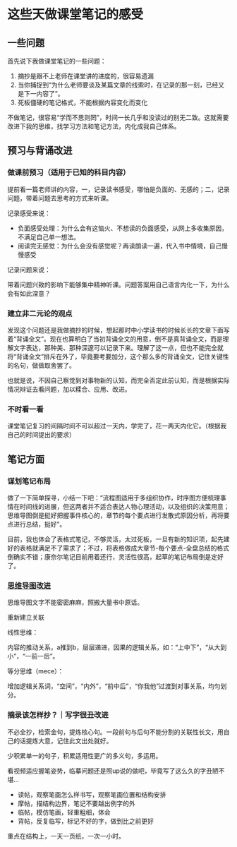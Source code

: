 # 这些天做课堂笔记的感受

## 一些问题

首先说下我做课堂笔记的一些问题：
1. 摘抄是跟不上老师在课堂讲的进度的，很容易遗漏
2. 当你捕捉到“为什么老师要谈及某篇文章的线索时，在记录的那一刻，已经又是下一内容了”。
3. 死板僵硬的笔记格式，不能根据内容变化而变化

不做笔记，很容易“学而不思则罔”，时间一长几乎和没读过的别无二致。这就需要改进下我的思维，找学习方法和笔记方法，内化成我自己体系。

## 预习与背诵改进

### 做课前预习（适用于已知的科目内容）

提前看一篇老师讲的内容，一，记录读书感受，哪怕是负面的、无感的；二，记录问题，带着问题去思考的方式来听课。

记录感受来说：

* 负面感受处理：为什么会有这恼火、不想读的负面感受，从网上多收集原因，不满足自己单一想法。
* 阅读完无感觉：为什么会没有感觉呢？再读朗读一遍，代入书中情境，自己慢慢感受

记录问题来说：

带着问题兴致的影响下能够集中精神听课。问题答案用自己语言内化一下，为什么会有如此深意？

### 建立非二元论的观点

发现这个问题还是我做摘抄的时候，想起那时中小学读书的时候长长的文章下面写着“背诵全文”。现在也算明白了当初背诵全文的用意，倒不是真背诵全文，而是理解文字表达，那种美、那种深邃可以记录下来。理解了这一点，但也不能完全就将“背诵全文”排斥在外了，毕竟要考要加分，这个那么多的背诵全文，记住关键性的名句，做做取舍罢了。

也就是说，不因自己察觉到对事物新的认知，而完全否定此前认知，而是根据实际情况辩证去看问题，加以糅合、应用、改进。

### 不时看一看

课堂笔记复习的间隔时间不可以超过一天内，学完了，花一两天内化它。（根据我自己的时间提出的要求）

## 笔记方面

### 谋划笔记布局

做了一下简单探寻，小结一下吧：“流程图适用于多组织协作，时序图方便梳理事情在时间线的进展，但这两者并不适合表达人物心理活动，以及组织的决策用意；思维导图倒是挺好把握事件核心的，章节的每个要点进行发散式原因分析，再将要点进行总结，挺好”。

目前，我也体会了表格式笔记，不够灵活，太过死板，一旦有新的知识项，起先建好的表格就满足不了需求了；不过，将表格做成大章节-每个要点-全盘总结的格式倒确实不错；康奈尔笔记目前用着还行，灵活性很高，起草的笔记布局倒是定好了。

### [思维导图改进](https://www.bilibili.com/video/BV12S4y1J7CL)

思维导图文字不能密密麻麻，照搬大量书中原话。

重新建立关联

线性思维：

内容的推动关系，a推到b，层层递进，因果的逻辑关系，如：“上中下”，“从大到小”，“一前一后”。

等分思维（mece）：

增加逻辑关系词，“空间”，“内外”，“前中后”，“你我他”过渡到对事关系，均匀划分。

### 摘录该怎样抄？｜写字很丑改进

不必全抄，检索金句，提炼核心句。一段前句与后句不能分割的关联性长文，用自己的话提炼大意，记住此文出处就好。

少积累单一的句子，积累适用性更广的多义句，多运用。

看视频适应握笔姿势，临摹问题还是照up说的做吧，毕竟写了这么久的字丑陋不堪...

* 读帖，观察笔画怎么样书写，观察笔画位置和结构安排
* 摩帖，描结构边界，笔记不要越出例字的外
* 临帖，模仿笔画，轻重粗细，体会
* 背帖，反复临写，标记不好的字，做到比之前更好

重点在结构上，一天一页纸，一次一小时。
